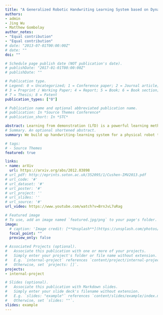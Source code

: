 ```yaml
---
title: "A Generalized Robotic Handwriting Learning System based on Dynamic Movement Primitives (DMPs)"
authors:
- admin
- Jing Wu
- Matthew Gombolay
author_notes:
- "Equal contribution"
- "Equal contribution"
# date: "2013-07-01T00:00:00Z"
# date: ""
doi: ""

# Schedule page publish date (NOT publication's date).
# publishDate: "2017-01-01T00:00:00Z"
# publishDate: ""

# Publication type.
# Legend: 0 = Uncategorized; 1 = Conference paper; 2 = Journal article;
# 3 = Preprint / Working Paper; 4 = Report; 5 = Book; 6 = Book section;
# 7 = Thesis; 8 = Patent
publication_types: ["0"]

# Publication name and optional abbreviated publication name.
# publication: In *Source Themes Conference*
# publication_short: In *STC*

abstract: Learning from demonstration (LfD) is a powerful learning method to enable a robot to infer how to perform a task given one or more human demonstrations of the desired task. By learning from end-user demonstration rather than requiring that a domain expert manually programming each skill, robots can more readily be applied to a wider range of real-world applications. Writing robots, as one application of LfD, has become a challenging research topic due to the complexity of human handwriting trajectories. In this paper, we introduce a generalized handwriting-learning system for a physical robot to learn from examples of humans' handwriting to draw alphanumeric characters. Our robotic system is able to rewrite letters imitating the way human demonstrators write and create new letters in a similar writing style. For this system, we develop an augmented dynamic movement primitive (DMP) algorithm, DMP*, which strengthens the robustness and generalization ability of our robotic system.
# Summary. An optional shortened abstract.
summary: We build up handwriting-learning system for a physical robot to learn from examples of humans’ handwriting to draw alphanumeric characters. Our robotic system is able to rewrite letters imitating the way human demonstrators writeand create new letters in a similar writing style.

# tags:
# - Source Themes
featured: true

links:
- name: arXiv
  url: https://arxiv.org/abs/2012.03898
# url_pdf: http://eprints.soton.ac.uk/352095/1/Cushen-IMV2013.pdf
# url_code: '#'
# url_dataset: '#'
# url_poster: '#'
# url_project: ''
# url_slides: ''
# url_source: '#'
url_video: https://www.youtube.com/watch?v=BrnJvL7uRag

# Featured image
# To use, add an image named `featured.jpg/png` to your page's folder. 
image:
  # caption: 'Image credit: [**Unsplash**](https://unsplash.com/photos/pLCdAaMFLTE)'
  focal_point: ""
  preview_only: false

# Associated Projects (optional).
#   Associate this publication with one or more of your projects.
#   Simply enter your project's folder or file name without extension.
#   E.g. `internal-project` references `content/project/internal-project/index.md`.
#   Otherwise, set `projects: []`.
projects:
- internal-project

# Slides (optional).
#   Associate this publication with Markdown slides.
#   Simply enter your slide deck's filename without extension.
#   E.g. `slides: "example"` references `content/slides/example/index.md`.
#   Otherwise, set `slides: ""`.
slides: example
---
```

